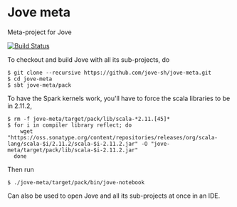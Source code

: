 # Jove meta

Meta-project for Jove

[![Build Status](https://travis-ci.org/jove-sh/jove-meta.svg?branch=master)](https://travis-ci.org/jove-sh/jove-meta)

To checkout and build Jove with all its sub-projects, do

    $ git clone --recursive https://github.com/jove-sh/jove-meta.git
    $ cd jove-meta
    $ sbt jove-meta/pack

To have the Spark kernels work, you'll have to force the scala libraries
to be in 2.11.2,

    $ rm -f jove-meta/target/pack/lib/scala-*2.11.[45]*
    $ for i in compiler library reflect; do
        wget "https://oss.sonatype.org/content/repositories/releases/org/scala-lang/scala-$i/2.11.2/scala-$i-2.11.2.jar" -O "jove-meta/target/pack/lib/scala-$i-2.11.2.jar"
      done

Then run

    $ ./jove-meta/target/pack/bin/jove-notebook

Can also be used to open Jove and all its sub-projects at once in an IDE.

